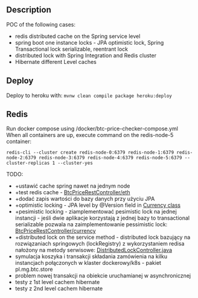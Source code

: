 ## Description
POC of the following cases: </br>
- redis distributed cache on the Spring service level
- spring boot one instance locks - JPA optimistic lock, Spring Transactional lock serializable, reentrant lock
- distributed lock with Spring Integration and Redis cluster
- Hibernate different Level caches

## Deploy
Deploy to heroku with: `mvnw clean compile package heroku:deploy`

## Redis
Run docker compose using /docker/btc-price-checker-compose.yml </br>
When all containers are up, execute command on the redis-node-5 container: </br>
```
redis-cli --cluster create redis-node-0:6379 redis-node-1:6379 redis-node-2:6379 redis-node-3:6379 redis-node-4:6379 redis-node-5:6379 --cluster-replicas 1 --cluster-yes
```

TODO: 
- +ustawić cache spring nawet na jednym node
- +test redis cache - [BtcPriceRestController/eth](src/main/java/pl/mg/btc/controller/BtcPriceRestController.java)
- +dodać zapis wartości do bazy danych przy użyciu JPA
- +optimistic locking - JPA level by @Version field in [Currency class](src/main/java/pl/mg/btc/currency/CurrencyEntity.java)
- +pesimistic locking - ziamplementować pesimistic lock na jednej instancji - jeśli dwie aplikacje korzystają z jednej bazy to transactional serializable pozwala na zaimplementowanie pessimistic lock: [BtcPriceRestController/currency](src/main/java/pl/mg/btc/controller/BtcPriceRestController.java)
- +distributed lock on the service method - distributed lock bazujący na rozwiązaniach springowych (lockRegistry) z wykorzystaniem redisa nałożony na metody serwisowe: [DistributedLockController.java](src/main/java/pl/mg/btc/controller/DistributedLockController.java)
- symulacja koszyka i transakcji składania zamówienia na kilku instancjach połączonych w klaster dockerowy/k8s - pakiet pl.mg.btc.store
- problem nowej transakcji na obiekcie uruchamianej w  asynchronicznej
- testy z 1st level cachem hibernate
- testy z 2nd level cachem hibernate